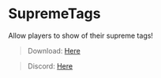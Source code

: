 # SupremeTags
Allow players to show of their supreme tags!

> Download: [Here](https://www.spigotmc.org/resources/%E2%9C%85-supremetags-%E2%9C%85-1-8-1-19-placeholderapi-support-unlimited-tags-%E2%9C%85.103140/)

> Discord: [Here](https://discord.gg/AnPwty8asP)
